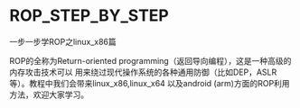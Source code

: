 # ROP_STEP_BY_STEP

一步一步学ROP之linux_x86篇

ROP的全称为Return-oriented programming（返回导向编程），这是一种高级的内存攻击技术可以
用来绕过现代操作系统的各种通用防御（比如DEP，ASLR等）。教程中我们会带来linux_x86,linux_x64
以及android (arm)方面的ROP利用方法，欢迎大家学习。
